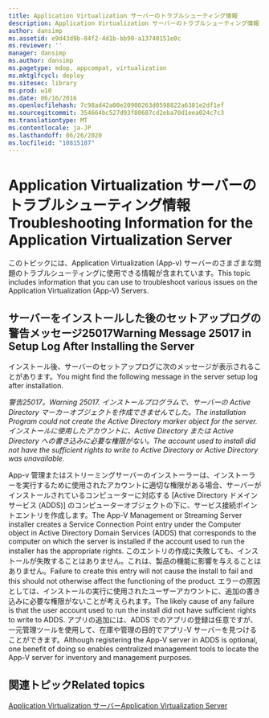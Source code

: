 ```yaml
---
title: Application Virtualization サーバーのトラブルシューティング情報
description: Application Virtualization サーバーのトラブルシューティング情報
author: dansimp
ms.assetid: e9d43d9b-84f2-4d1b-bb90-a13740151e0c
ms.reviewer: ''
manager: dansimp
ms.author: dansimp
ms.pagetype: mdop, appcompat, virtualization
ms.mktglfcycl: deploy
ms.sitesec: library
ms.prod: w10
ms.date: 06/16/2016
ms.openlocfilehash: 7c98ad42a00e20900263d0598822a6381e2df1ef
ms.sourcegitcommit: 354664bc527d93f80687cd2eba70d1eea024c7c3
ms.translationtype: MT
ms.contentlocale: ja-JP
ms.lasthandoff: 06/26/2020
ms.locfileid: "10815187"
---
```

# <span data-ttu-id="2a0bd-103">Application Virtualization サーバーのトラブルシューティング情報</span><span class="sxs-lookup"><span data-stu-id="2a0bd-103">Troubleshooting Information for the Application Virtualization Server</span></span>


<span data-ttu-id="2a0bd-104">このトピックには、Application Virtualization (App-v) サーバーのさまざまな問題のトラブルシューティングに使用できる情報が含まれています。</span><span class="sxs-lookup"><span data-stu-id="2a0bd-104">This topic includes information that you can use to troubleshoot various issues on the Application Virtualization (App-V) Servers.</span></span>

## <span data-ttu-id="2a0bd-105">サーバーをインストールした後のセットアップログの警告メッセージ25017</span><span class="sxs-lookup"><span data-stu-id="2a0bd-105">Warning Message 25017 in Setup Log After Installing the Server</span></span>


<span data-ttu-id="2a0bd-106">インストール後、サーバーのセットアップログに次のメッセージが表示されることがあります。</span><span class="sxs-lookup"><span data-stu-id="2a0bd-106">You might find the following message in the server setup log after installation.</span></span>

*<span data-ttu-id="2a0bd-107">警告25017。</span><span class="sxs-lookup"><span data-stu-id="2a0bd-107">Warning 25017.</span></span> <span data-ttu-id="2a0bd-108">インストールプログラムで、サーバーの Active Directory マーカーオブジェクトを作成できませんでした。</span><span class="sxs-lookup"><span data-stu-id="2a0bd-108">The installation Program could not create the Active Directory marker object for the server.</span></span> <span data-ttu-id="2a0bd-109">インストールに使用したアカウントに、Active Directory または Active Directory への書き込みに必要な権限がない。</span><span class="sxs-lookup"><span data-stu-id="2a0bd-109">The account used to install did not have the sufficient rights to write to Active Directory or Active Directory was unavailable.</span></span>*

<span data-ttu-id="2a0bd-110">App-v 管理またはストリーミングサーバーのインストーラーは、インストーラーを実行するために使用されたアカウントに適切な権限がある場合、サーバーがインストールされているコンピューターに対応する [Active Directory ドメインサービス (ADDS)] のコンピューターオブジェクトの下に、サービス接続ポイントエントリを作成します。</span><span class="sxs-lookup"><span data-stu-id="2a0bd-110">The App-V Management or Streaming Server installer creates a Service Connection Point entry under the Computer object in Active Directory Domain Services (ADDS) that corresponds to the computer on which the server is installed if the account used to run the installer has the appropriate rights.</span></span> <span data-ttu-id="2a0bd-111">このエントリの作成に失敗しても、インストールが失敗することはありません。これは、製品の機能に影響を与えることはありません。</span><span class="sxs-lookup"><span data-stu-id="2a0bd-111">Failure to create this entry will not cause the install to fail and this should not otherwise affect the functioning of the product.</span></span> <span data-ttu-id="2a0bd-112">エラーの原因としては、インストールの実行に使用されたユーザーアカウントに、追加の書き込みに必要な権限がないことが考えられます。</span><span class="sxs-lookup"><span data-stu-id="2a0bd-112">The likely cause of any failure is that the user account used to run the install did not have sufficient rights to write to ADDS.</span></span> <span data-ttu-id="2a0bd-113">アプリの追加には、ADDS でのアプリの登録は任意ですが、一元管理ツールを使用して、在庫や管理の目的でアプリ-V サーバーを見つけることができます。</span><span class="sxs-lookup"><span data-stu-id="2a0bd-113">Although registering the App-V server in ADDS is optional, one benefit of doing so enables centralized management tools to locate the App-V server for inventory and management purposes.</span></span>

## <span data-ttu-id="2a0bd-114">関連トピック</span><span class="sxs-lookup"><span data-stu-id="2a0bd-114">Related topics</span></span>


[<span data-ttu-id="2a0bd-115">Application Virtualization サーバー</span><span class="sxs-lookup"><span data-stu-id="2a0bd-115">Application Virtualization Server</span></span>](application-virtualization-server.md)

 

 





